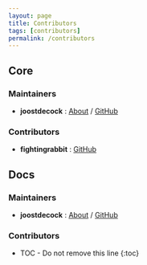 ```yaml
---
layout: page
title: Contributors
tags: [contributors]
permalink: /contributors
---
```

## Core

### Maintainers

- **joostdecock** : [About](/about/joostdecock) / [GitHub](https://github.com/joostdecock)

### Contributors

- **fightingrabbit** : [GitHub](https://github.com/fightingrabbit)

## Docs 

### Maintainers

- **joostdecock** : [About](/about/joostdecock) / [GitHub](https://github.com/joostdecock)

### Contributors

* TOC - Do not remove this line
{:toc}


